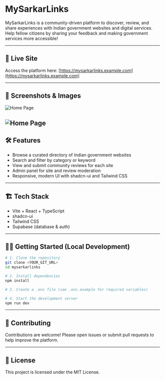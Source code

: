 
# MySarkarLinks

MySarkarLinks is a community-driven platform to discover, review, and share experiences with Indian government websites and digital services. Help fellow citizens by sharing your feedback and making government services more accessible!

---

## 🚀 Live Site

Access the platform here: [https://mysarkarlinks.example.com](https://mysarkarlinks.example.com)

---

## 📸 Screenshots & Images

<!-- Add screenshots or demo images below. Example: -->
![Home Page](<img width="1366" height="643" alt="image" src="https://github.com/user-attachments/assets/8dab975e-9ae7-411e-aeef-2172f7b4d940" />
)

![Home Page](<img width="1351" height="639" alt="image" src="https://github.com/user-attachments/assets/5ecbb089-9f1e-49b3-a984-51bb136dd4cb" />
)
---

## 🛠️ Features

- Browse a curated directory of Indian government websites
- Search and filter by category or keyword
- View and submit community reviews for each site
- Admin panel for site and review moderation
- Responsive, modern UI with shadcn-ui and Tailwind CSS

---

## 🏗️ Tech Stack

- Vite + React + TypeScript
- shadcn-ui
- Tailwind CSS
- Supabase (database & auth)

---

## 🧑‍💻 Getting Started (Local Development)

```sh
# 1. Clone the repository
git clone <YOUR_GIT_URL>
cd mysarkarlinks

# 2. Install dependencies
npm install

# 3. Create a .env file (see .env.example for required variables)

# 4. Start the development server
npm run dev
```

---

## 🤝 Contributing

Contributions are welcome! Please open issues or submit pull requests to help improve the platform.

---

## 📄 License

This project is licensed under the MIT License.
